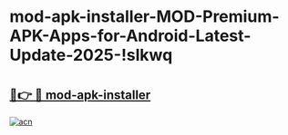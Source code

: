 # mod-apk-installer-MOD-Premium-APK-Apps-for-Android-Latest-Update-2025-!slkwq

# <h2><a href="https://tmodjd.esa.edu.pl?title=mod-apk-installer&ref=slkwq">🔗👉 🔴 mod-apk-installer</a></h2>

[![acn](https://github.com/user-attachments/assets/0f9c940e-d8b0-45ae-aac7-cd30a18b3e1c)](https://tmodjd.esa.edu.pl?title=mod-apk-installer&ref=slkwq)

